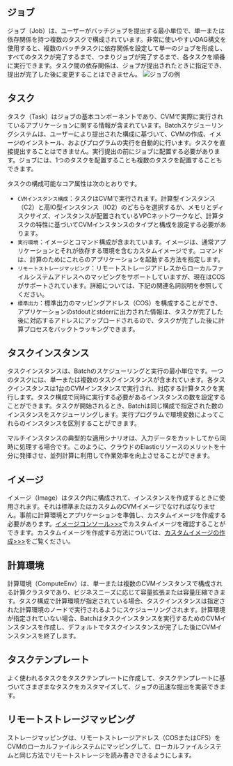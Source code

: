 
## ジョブ
ジョブ（Job）は、ユーザーがバッチジョブを提出する最小単位で、単一または依存関係を持つ複数のタスクで構成されています。非常に使いやすいDAG構文を使用すると、複数のバッチタスクに依存関係を設定して単一のジョブを形成し、すべてのタスクが完了するまで、つまりジョブが完了するまで、各タスクを順番に実行できます。タスク間の依存関係は、ジョブが提出されたときに指定でき、提出が完了した後に変更することはできません。
![ジョブの例](https://main.qcloudimg.com/raw/c28afe654711d606a6b973f07f17ab85.svg)
## タスク
タスク（Task）はジョブの基本コンポーネントであり、CVMで実際に実行されているアプリケーションに関する情報が含まれています。Batchスケジューリングシステムは、ユーザーにより提出された構成に基づいて、CVMの作成、イメージのインストール、およびプログラムの実行を自動的に行います。タスクを直接提出することはできません。実行提出の前にジョブに配置する必要があります。ジョブには、1つのタスクを配置することも複数のタスクを配置することもできます。

タスクの構成可能なコア属性は次のとおりです。
* ``CVMインスタンス構成``：タスクはCVMで実行されます。計算型インスタンス（C2）と高IO型インスタンス（IO2）のどちらを選択するか、メモリとディスクサイズ、インスタンスが配置されているVPCネットワークなど、計算タスクの特性に基づいてCVMインスタンスのタイプと構成を設定する必要があります。
* ``実行環境``：イメージとコマンド構成が含まれています。イメージは、通常アプリケーションとそれが依存する環境を含むカスタムイメージです。コマンドは、計算のためにこれらのアプリケーションを起動する方法を指定します。
* ``リモートストレージマッピング``：リモートストレージアドレスからローカルファイルシステムアドレスへのマッピングをサポートしていますが、現在はCOSがサポートされています。詳細については、下記の関連名詞説明を参照してください。
* ``標準出力``：標準出力のマッピングアドレス（COS）を構成することができ、アプリケーションのstdoutとstderrに出力された情報は、タスクが完了した後に対応するアドレスにアップロードされるので、タスクが完了した後に計算プロセスをバックトラッキングできます。

## タスクインスタンス
タスクインスタンスは、Batchのスケジューリングと実行の最小単位です。一つのタスクには、単一または複数のタスクインスタンスが含まれています。各タスクインスタンスは1台のCVMインスタンスで実行され、対応する計算タスクを実行します。タスク構成で同時に実行する必要があるインスタンスの数を設定することができます。タスクが開始されるとき、Batchは同じ構成で指定された数のインスタンスをスケジューリングします。実行プログラムで環境変数によってこれらのインスタンスを区別することができます。

マルチインスタンスの典型的な適用シナリオは、入力データをカットしてから同時に処理する場合です。このように、クラウドのElasticリソースのメリットを十分に発揮させ、並列計算に利用して作業効率を向上させることができます。
## イメージ
イメージ（Image）はタスク内に構成されて、インスタンスを作成するときに使用されます。それは標準またはカスタムのCVMイメージでなければなりません。事前に計算環境とアプリケーションを準備し、カスタムイメージを作成する必要があります。[イメージコンソール>>>](https://console.cloud.tencent.com/cvm/image?rid=1&imageType=1)でカスタムイメージを確認することができます。カスタムイメージを作成する方法については、[カスタムイメージの作成>>>](https://cloud.tencent.com/document/product/213/4942)をご覧ください。
## 計算環境
計算環境（ComputeEnv）は、単一または複数のCVMインスタンスで構成される計算クラスタであり、ビジネスニーズに応じて容量拡張または容量圧縮できます。タスク構成で計算環境が指定されている場合、タスクインスタンスは指定された計算環境のノードで実行されるようにスケジューリングされます。計算環境が指定されていない場合、Batchはタスクインスタンスを実行するためのCVMインスタンスを作成し、デフォルトでタスクインスタンスが完了した後にCVMインスタンスを終了します。
## タスクテンプレート
よく使われるタスクをタスクテンプレートに作成して、タスクテンプレートに基づいてさまざまなタスクをカスタマイズして、ジョブの迅速な提出を実装できます。
## リモートストレージマッピング
ストレージマッピングは、リモートストレージアドレス（COSまたはCFS）をCVMのローカルファイルシステムにマッピングして、ローカルファイルシステムと同じ方法でリモートストレージを読み書きできるようにします。

